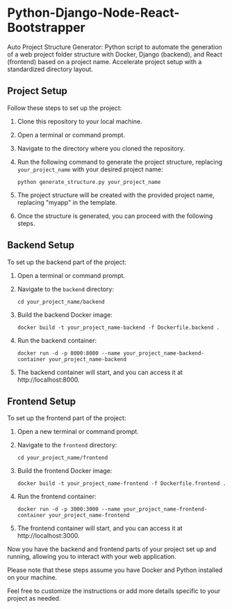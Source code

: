 # Python-Django-Node-React-Bootstrapper

Auto Project Structure Generator: Python script to automate the generation of a web project folder structure with Docker, Django (backend), and React (frontend) based on a project name. Accelerate project setup with a standardized directory layout.

## Project Setup

Follow these steps to set up the project:

1. Clone this repository to your local machine.

2. Open a terminal or command prompt.

3. Navigate to the directory where you cloned the repository.

4. Run the following command to generate the project structure, replacing `your_project_name` with your desired project name:
   ```
   python generate_structure.py your_project_name
   ```

5. The project structure will be created with the provided project name, replacing "myapp" in the template.

6. Once the structure is generated, you can proceed with the following steps.

## Backend Setup

To set up the backend part of the project:

1. Open a terminal or command prompt.

2. Navigate to the `backend` directory:
   ```
   cd your_project_name/backend
   ```

3. Build the backend Docker image:
   ```
   docker build -t your_project_name-backend -f Dockerfile.backend .
   ```

4. Run the backend container:
   ```
   docker run -d -p 8000:8000 --name your_project_name-backend-container your_project_name-backend
   ```

5. The backend container will start, and you can access it at http://localhost:8000.

## Frontend Setup

To set up the frontend part of the project:

1. Open a new terminal or command prompt.

2. Navigate to the `frontend` directory:
   ```
   cd your_project_name/frontend
   ```

3. Build the frontend Docker image:
   ```
   docker build -t your_project_name-frontend -f Dockerfile.frontend .
   ```

4. Run the frontend container:
   ```
   docker run -d -p 3000:3000 --name your_project_name-frontend-container your_project_name-frontend
   ```

5. The frontend container will start, and you can access it at http://localhost:3000.

Now you have the backend and frontend parts of your project set up and running, allowing you to interact with your web application.

Please note that these steps assume you have Docker and Python installed on your machine.

Feel free to customize the instructions or add more details specific to your project as needed.
